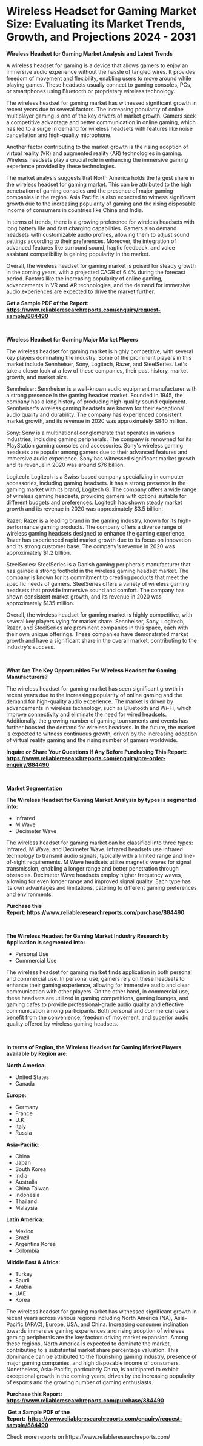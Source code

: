 <p><h1>Wireless Headset for Gaming Market Size: Evaluating its Market Trends, Growth, and Projections 2024 - 2031</h1></p><p><strong>Wireless Headset for Gaming Market Analysis and Latest Trends</strong></p>
<p><p>A wireless headset for gaming is a device that allows gamers to enjoy an immersive audio experience without the hassle of tangled wires. It provides freedom of movement and flexibility, enabling users to move around while playing games. These headsets usually connect to gaming consoles, PCs, or smartphones using Bluetooth or proprietary wireless technology.</p><p>The wireless headset for gaming market has witnessed significant growth in recent years due to several factors. The increasing popularity of online multiplayer gaming is one of the key drivers of market growth. Gamers seek a competitive advantage and better communication in online gaming, which has led to a surge in demand for wireless headsets with features like noise cancellation and high-quality microphone.</p><p>Another factor contributing to the market growth is the rising adoption of virtual reality (VR) and augmented reality (AR) technologies in gaming. Wireless headsets play a crucial role in enhancing the immersive gaming experience provided by these technologies.</p><p>The market analysis suggests that North America holds the largest share in the wireless headset for gaming market. This can be attributed to the high penetration of gaming consoles and the presence of major gaming companies in the region. Asia Pacific is also expected to witness significant growth due to the increasing popularity of gaming and the rising disposable income of consumers in countries like China and India.</p><p>In terms of trends, there is a growing preference for wireless headsets with long battery life and fast charging capabilities. Gamers also demand headsets with customizable audio profiles, allowing them to adjust sound settings according to their preferences. Moreover, the integration of advanced features like surround sound, haptic feedback, and voice assistant compatibility is gaining popularity in the market.</p><p>Overall, the wireless headset for gaming market is poised for steady growth in the coming years, with a projected CAGR of 6.4% during the forecast period. Factors like the increasing popularity of online gaming, advancements in VR and AR technologies, and the demand for immersive audio experiences are expected to drive the market further.</p></p>
<p><strong>Get a Sample PDF of the Report:&nbsp; <a href="https://www.reliableresearchreports.com/enquiry/request-sample/884490">https://www.reliableresearchreports.com/enquiry/request-sample/884490</a></strong></p>
<p>&nbsp;</p>
<p><strong>Wireless Headset for Gaming Major Market Players</strong></p>
<p><p>The wireless headset for gaming market is highly competitive, with several key players dominating the industry. Some of the prominent players in this market include Sennheiser, Sony, Logitech, Razer, and SteelSeries. Let's take a closer look at a few of these companies, their past history, market growth, and market size.</p><p>Sennheiser: Sennheiser is a well-known audio equipment manufacturer with a strong presence in the gaming headset market. Founded in 1945, the company has a long history of producing high-quality sound equipment. Sennheiser's wireless gaming headsets are known for their exceptional audio quality and durability. The company has experienced consistent market growth, and its revenue in 2020 was approximately $840 million.</p><p>Sony: Sony is a multinational conglomerate that operates in various industries, including gaming peripherals. The company is renowned for its PlayStation gaming consoles and accessories. Sony's wireless gaming headsets are popular among gamers due to their advanced features and immersive audio experience. Sony has witnessed significant market growth and its revenue in 2020 was around $76 billion.</p><p>Logitech: Logitech is a Swiss-based company specializing in computer accessories, including gaming headsets. It has a strong presence in the gaming market with its brand, Logitech G. The company offers a wide range of wireless gaming headsets, providing gamers with options suitable for different budgets and preferences. Logitech has shown steady market growth and its revenue in 2020 was approximately $3.5 billion.</p><p>Razer: Razer is a leading brand in the gaming industry, known for its high-performance gaming products. The company offers a diverse range of wireless gaming headsets designed to enhance the gaming experience. Razer has experienced rapid market growth due to its focus on innovation and its strong customer base. The company's revenue in 2020 was approximately $1.2 billion.</p><p>SteelSeries: SteelSeries is a Danish gaming peripherals manufacturer that has gained a strong foothold in the wireless gaming headset market. The company is known for its commitment to creating products that meet the specific needs of gamers. SteelSeries offers a variety of wireless gaming headsets that provide immersive sound and comfort. The company has shown consistent market growth, and its revenue in 2020 was approximately $135 million.</p><p>Overall, the wireless headset for gaming market is highly competitive, with several key players vying for market share. Sennheiser, Sony, Logitech, Razer, and SteelSeries are prominent companies in this space, each with their own unique offerings. These companies have demonstrated market growth and have a significant share in the overall market, contributing to the industry's success.</p></p>
<p>&nbsp;</p>
<p><strong>What Are The Key Opportunities For Wireless Headset for Gaming Manufacturers?</strong></p>
<p><p>The wireless headset for gaming market has seen significant growth in recent years due to the increasing popularity of online gaming and the demand for high-quality audio experience. The market is driven by advancements in wireless technology, such as Bluetooth and Wi-Fi, which improve connectivity and eliminate the need for wired headsets. Additionally, the growing number of gaming tournaments and events has further boosted the demand for wireless headsets. In the future, the market is expected to witness continuous growth, driven by the increasing adoption of virtual reality gaming and the rising number of gamers worldwide.</p></p>
<p><strong>Inquire or Share Your Questions If Any Before Purchasing This Report: <a href="https://www.reliableresearchreports.com/enquiry/pre-order-enquiry/884490">https://www.reliableresearchreports.com/enquiry/pre-order-enquiry/884490</a></strong></p>
<p>&nbsp;</p>
<p><strong>Market Segmentation</strong></p>
<p><strong>The Wireless Headset for Gaming Market Analysis by types is segmented into:</strong></p>
<p><ul><li>Infrared</li><li>M Wave</li><li>Decimeter Wave</li></ul></p>
<p><p>The wireless headset for gaming market can be classified into three types: Infrared, M Wave, and Decimeter Wave. Infrared headsets use infrared technology to transmit audio signals, typically with a limited range and line-of-sight requirements. M Wave headsets utilize magnetic waves for signal transmission, enabling a longer range and better penetration through obstacles. Decimeter Wave headsets employ higher frequency waves, allowing for even longer range and improved signal quality. Each type has its own advantages and limitations, catering to different gaming preferences and environments.</p></p>
<p><strong>Purchase this Report:&nbsp;<a href="https://www.reliableresearchreports.com/purchase/884490">https://www.reliableresearchreports.com/purchase/884490</a></strong></p>
<p>&nbsp;</p>
<p><strong>The Wireless Headset for Gaming Market Industry Research by Application is segmented into:</strong></p>
<p><ul><li>Personal Use</li><li>Commercial Use</li></ul></p>
<p><p>The wireless headset for gaming market finds application in both personal and commercial use. In personal use, gamers rely on these headsets to enhance their gaming experience, allowing for immersive audio and clear communication with other players. On the other hand, in commercial use, these headsets are utilized in gaming competitions, gaming lounges, and gaming cafes to provide professional-grade audio quality and effective communication among participants. Both personal and commercial users benefit from the convenience, freedom of movement, and superior audio quality offered by wireless gaming headsets.</p></p>
<p>&nbsp;</p>
<p><strong>In terms of Region, the Wireless Headset for Gaming Market Players available by Region are:</strong></p>
<p>
    <p> <strong> North America: </strong>
        <ul>
            <li>United States</li>
            <li>Canada</li>
        </ul>
        </p> 
    <p> <strong> Europe: </strong>
        <ul>
            <li>Germany</li>
            <li>France</li>
            <li>U.K.</li>
            <li>Italy</li>
            <li>Russia</li>
        </ul>
        </p> 
    <p> <strong> Asia-Pacific: </strong>
        <ul>
            <li>China</li>
            <li>Japan</li>
            <li>South Korea</li>
            <li>India</li>
            <li>Australia</li>
            <li>China Taiwan</li>
            <li>Indonesia</li>
            <li>Thailand</li>
            <li>Malaysia</li>
        </ul>
        </p> 
    <p> <strong> Latin America: </strong>
        <ul>
            <li>Mexico</li>
            <li>Brazil</li>
            <li>Argentina Korea</li>
            <li>Colombia</li>
        </ul>
        </p> 
    <p> <strong> Middle East & Africa: </strong>
        <ul>
            <li>Turkey</li>
            <li>Saudi</li>
            <li>Arabia</li>
            <li>UAE</li>
            <li>Korea</li>
        </ul>
    </p>
    </p>
<p><p>The wireless headset for gaming market has witnessed significant growth in recent years across various regions including North America (NA), Asia-Pacific (APAC), Europe, USA, and China. Increasing consumer inclination towards immersive gaming experiences and rising adoption of wireless gaming peripherals are the key factors driving market expansion. Among these regions, North America is expected to dominate the market, contributing to a substantial market share percentage valuation. This dominance can be attributed to the flourishing gaming industry, presence of major gaming companies, and high disposable income of consumers. Nonetheless, Asia-Pacific, particularly China, is anticipated to exhibit exceptional growth in the coming years, driven by the increasing popularity of esports and the growing number of gaming enthusiasts.</p></p>
<p><strong>Purchase this Report: <a href="https://www.reliableresearchreports.com/purchase/884490">https://www.reliableresearchreports.com/purchase/884490</a></strong></p>
<p>&nbsp;<strong>Get a Sample PDF of the Report:&nbsp;&nbsp;<a href="https://www.reliableresearchreports.com/enquiry/request-sample/884490">https://www.reliableresearchreports.com/enquiry/request-sample/884490</a></strong></p>
<p><strong></strong></p>
<p>Check more reports on https://www.reliableresearchreports.com/</p>